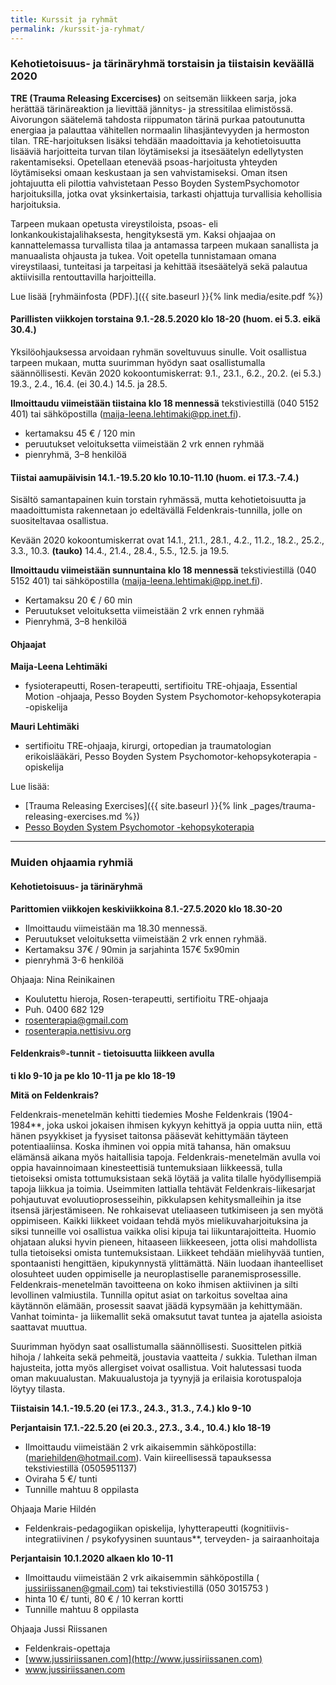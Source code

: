 ```yaml
---
title: Kurssit ja ryhmät
permalink: /kurssit-ja-ryhmat/
---
```


### Kehotietoisuus- ja tärinäryhmä torstaisin ja tiistaisin keväällä 2020

**TRE (Trauma Releasing Excercises)** on seitsemän liikkeen sarja, joka herättää
tärinäreaktion ja lievittää jännitys- ja stressitilaa elimistössä. Aivorungon
säätelemä tahdosta riippumaton tärinä purkaa patoutunutta energiaa ja palauttaa
vähitellen normaalin lihasjäntevyyden ja hermoston tilan. TRE-harjoituksen
lisäksi tehdään maadoittavia ja kehotietoisuutta lisääviä harjoitteita turvan
tilan löytämiseksi ja itsesäätelyn edellytysten rakentamiseksi. Opetellaan
etenevää psoas-harjoitusta yhteyden löytämiseksi omaan keskustaan ja sen
vahvistamiseksi. Oman itsen johtajuutta eli pilottia vahvistetaan Pesso Boyden
SystemPsychomotor harjoituksilla, jotka ovat yksinkertaisia, tarkasti ohjattuja
turvallisia kehollisia harjoituksia.

Tarpeen mukaan opetusta vireystiloista, psoas- eli lonkankoukistajalihaksesta,
hengityksestä ym. Kaksi ohjaajaa on kannattelemassa turvallista tilaa ja
antamassa tarpeen mukaan sanallista ja manuaalista ohjausta ja tukea. Voit
opetella tunnistamaan omana vireystilaasi, tunteitasi ja tarpeitasi ja kehittää
itsesäätelyä sekä palautua aktiivisilla rentouttavilla harjoitteilla.

Lue lisää [ryhmäinfosta (PDF).]({{ site.baseurl }}{% link media/esite.pdf %})

#### Parillisten viikkojen torstaina 9.1.-28.5.2020 klo 18-20 (huom. ei 5.3. eikä 30.4.)

Yksilöohjauksessa arvoidaan ryhmän soveltuvuus sinulle. Voit osallistua tarpeen
mukaan, mutta suurimman hyödyn saat osallistumalla säännöllisesti. Kevän 2020
kokoontumiskerrat: 9.1., 23.1., 6.2., 20.2. (ei 5.3.) 19.3., 2.4., 16.4. (ei
30.4.) 14.5. ja 28.5.

**Ilmoittaudu viimeistään tiistaina klo 18 mennessä** tekstiviestillä (040 5152
401) tai sähköpostilla (maija-leena.lehtimaki@pp.inet.fi).

- kertamaksu 45 € / 120 min
- peruutukset veloituksetta viimeistään 2 vrk ennen ryhmää
- pienryhmä, 3–8 henkilöä

#### Tiistai aamupäivisin 14.1.-19.5.20 klo 10.10-11.10 (huom. ei 17.3.-7.4.)

Sisältö samantapainen kuin torstain ryhmässä, mutta kehotietoisuutta ja
maadoittumista rakennetaan jo edeltävällä Feldenkrais-tunnilla, jolle on
suositeltavaa osallistua.

Kevään 2020 kokoontumiskerrat ovat 14.1., 21.1., 28.1., 4.2., 11.2., 18.2.,
25.2., 3.3., 10.3. **(tauko)** 14.4., 21.4., 28.4., 5.5., 12.5. ja 19.5.

**Ilmoittaudu viimeistään sunnuntaina klo 18 mennessä** tekstiviestillä (040
5152 401) tai sähköpostilla (maija-leena.lehtimaki@pp.inet.fi).

+ Kertamaksu 20 € / 60 min
+ Peruutukset veloituksetta viimeistään 2 vrk ennen ryhmää
+ Pienryhmä, 3–8 henkilöä

#### Ohjaajat

**Maija-Leena Lehtimäki**

- fysioterapeutti, Rosen-terapeutti, sertifioitu TRE-ohjaaja, Essential Motion
  -ohjaaja, Pesso Boyden System Psychomotor-kehopsykoterapia -opiskelija


**Mauri Lehtimäki**

- sertifioitu TRE-ohjaaja, kirurgi, ortopedian ja traumatologian erikoislääkäri,
  Pesso Boyden System Psychomotor-kehopsykoterapia -opiskelija

Lue lisää:

- [Trauma Releasing Exercises]({{ site.baseurl }}{% link _pages/trauma-releasing-exercises.md %})
- [Pesso Boyden System Psychomotor
  -kehopsykoterapia](http://www.elamantaidefoorumi.fi/pesso-boyden-system-psychomotor)

---

### Muiden ohjaamia ryhmiä

#### Kehotietoisuus- ja tärinäryhmä

**Parittomien viikkojen keskiviikkoina 8.1.-27.5.2020 klo 18.30-20**

- Ilmoittaudu viimeistään ma 18.30 mennessä.
- Peruutukset veloituksetta viimeistään 2 vrk ennen ryhmää.
- Kertamaksu 37€ / 90min ja sarjahinta 157€ 5x90min
- pienryhmä 3-6 henkilöä

Ohjaaja: Nina Reinikainen
- Koulutettu hieroja, Rosen-terapeutti, sertifioitu TRE-ohjaaja
- Puh. 0400 682 129
- rosenterapia@gmail.com
- [rosenterapia.nettisivu.org](http://www.rosenterapia.nettisivu.org/)


#### Feldenkrais®-tunnit - tietoisuutta liikkeen avulla


**ti klo 9-10 ja pe klo 10-11 ja pe klo 18-19**

**Mitä on Feldenkrais?**

Feldenkrais-menetelmän kehitti tiedemies Moshe Feldenkrais (1904-1984**, joka
uskoi jokaisen ihmisen kykyyn kehittyä ja oppia uutta niin, että hänen
psyykkiset ja fyysiset taitonsa pääsevät kehittymään täyteen potentiaaliinsa.
Koska ihminen voi oppia mitä tahansa, hän omaksuu elämänsä aikana myös
haitallisia tapoja. Feldenkrais-menetelmän avulla voi oppia havainnoimaan
kinesteettisiä tuntemuksiaan liikkeessä, tulla tietoiseksi omista
tottumuksistaan sekä löytää ja valita tilalle hyödyllisempiä tapoja liikkua ja
toimia. Useimmiten lattialla tehtävät Feldenkrais-liikesarjat pohjautuvat
evoluutioprosesseihin, pikkulapsen kehitysmalleihin ja itse itsensä
järjestämiseen. Ne rohkaisevat uteliaaseen tutkimiseen ja sen myötä oppimiseen.
Kaikki liikkeet voidaan tehdä myös mielikuvaharjoituksina ja siksi tunneille voi
osallistua vaikka olisi kipuja tai liikuntarajoitteita. Huomio ohjataan aluksi
hyvin pieneen, hitaaseen liikkeeseen, jotta olisi mahdollista tulla tietoiseksi
omista tuntemuksistaan. Liikkeet tehdään mielihyvää tuntien, spontaanisti
hengittäen, kipukynnystä ylittämättä. Näin luodaan ihanteelliset olosuhteet
uuden oppimiselle ja neuroplastiselle paranemisprosessille.
Feldenkrais-menetelmän tavoitteena on koko ihmisen aktiivinen ja silti
levollinen valmiustila. Tunnilla opitut asiat on tarkoitus soveltaa aina
käytännön elämään, prosessit saavat jäädä kypsymään ja kehittymään. Vanhat
toiminta- ja liikemallit sekä omaksutut tavat tuntea ja ajatella asioista
saattavat muuttua.

Suurimman hyödyn saat osallistumalla säännöllisesti. Suosittelen pitkiä hihoja /
lahkeita sekä pehmeitä, joustavia vaatteita / sukkia. Tulethan ilman hajusteita,
jotta myös allergiset voivat osallistua. Voit halutessasi tuoda oman
makuualustan. Makuualustoja ja tyynyjä ja erilaisia korotuspaloja löytyy
tilasta.


**Tiistaisin 14.1.-19.5.20 (ei 17.3., 24.3., 31.3., 7.4.) klo 9-10**

**Perjantaisin 17.1.-22.5.20 (ei 20.3., 27.3., 3.4., 10.4.) klo 18-19**

- Ilmoittaudu viimeistään 2 vrk aikaisemmin sähköpostilla:
  (mariehilden@hotmail.com). Vain kiireellisessä tapauksessa tekstiviestillä
  (0505951137)
- Oviraha 5 €/ tunti
- Tunnille mahtuu 8 oppilasta

Ohjaaja Marie Hildén
- Feldenkrais-pedagogiikan opiskelija, lyhytterapeutti
  (kognitiivis-integratiivinen / psykofyysinen suuntaus**, terveyden- ja
  sairaanhoitaja

**Perjantaisin 10.1.2020 alkaen klo 10-11**

- Ilmoittaudu viimeistään 2 vrk aikaisemmin sähköpostilla ( jussiriissanen@gmail.com) tai tekstiviestillä (050 3015753 )
- hinta 10 €/ tunti, 80 € / 10 kerran kortti
- Tunnille mahtuu 8 oppilasta

Ohjaaja Jussi Riissanen
- Feldenkrais-opettaja
- [www.jussiriissanen.com](http://www.jussiriissanen.com)
- www.jussiriissanen.com
